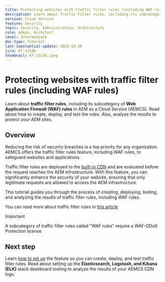 ```yaml
---
title: Protecting websites with traffic filter rules (including WAF rules)
description: Learn about Traffic Filter rules, including its subcategory of Web Application Firewall (WAF) rules. How to create, deploy, and test the rules. Also, analyze the results to protect your AEM sites.
version: Cloud Service
feature: Security
topic: Security, Administration, Architecture
role: Admin, Architect
level: Intermediate
doc-type: Tutorial
last-substantial-update: 2023-10-26
jira: KT-13148
thumbnail: KT-13148.jpeg
---
```


# Protecting websites with traffic filter rules (including WAF rules)

Learn about **traffic filter rules**, including its subcategory of **Web Application Firewall (WAF) rules** in AEM as a Cloud Service (AEMCS). Read about how to create, deploy, and test the rules. Also, analyze the results to protect your AEM sites.

## Overview

Reducing the risk of security breaches is a top priority for any organization. AEMCS offers the traffic filter rules feature, including WAF rules, to safeguard websites and applications.

Traffic filter rules are deployed to the [built-in CDN](https://experienceleague.adobe.com/docs/experience-manager-cloud-service/content/implementing/content-delivery/cdn.html) and are evaluated before the request reaches the AEM infrastructure. With this feature, you can significantly enhance the security of your website, ensuring that only legitimate requests are allowed to access the AEM infrastructure.

This tutorial guides you through the process of creating, deploying, testing, and analyzing the results of traffic filter rules, including WAF rules. 

You can read more about traffic filter rules in [this article](https://experienceleague.adobe.com/docs/experience-manager-cloud-service/content/security/traffic-filter-rules-including-waf.html?lang=en)

>[!IMPORTANT]
>
> A subcategory of traffic filter rules called "WAF rules" require a WAF-DDoS Protection license


## Next step

Learn [how to set up](./how-to-setup.md) the feature so you can create, deploy, and test traffic filter rules. Read about setting up the **Elasticsearch, Logstash, and Kibana (ELK)** stack dashboard tooling to analyze the results of your AEMCS CDN logs.



